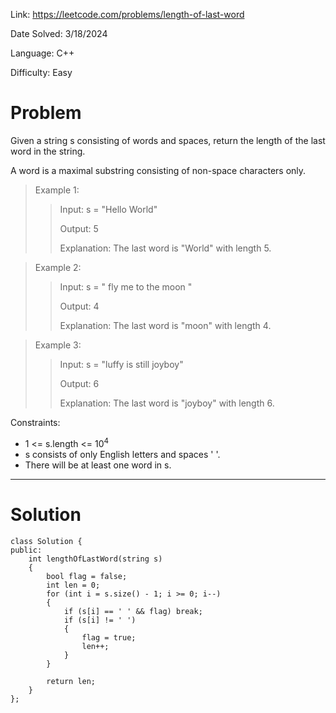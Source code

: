 Link: https://leetcode.com/problems/length-of-last-word

Date Solved: 3/18/2024

Language: C++

Difficulty: Easy

# Problem

Given a string s consisting of words and spaces, return the length of the last word in the string.

A word is a maximal substring consisting of non-space characters only.

>Example 1:
>
>>Input: s = "Hello World"
>>
>>Output: 5
>>
>>Explanation: The last word is "World" with length 5.

>Example 2:
>
>>Input: s = "   fly me   to   the moon  "
>>
>>Output: 4
>>
>>Explanation: The last word is "moon" with length 4.

>Example 3:
>
>>Input: s = "luffy is still joyboy"
>>
>>Output: 6
>>
>>Explanation: The last word is "joyboy" with length 6.
 
Constraints:

- 1 <= s.length <= 10<sup>4</sup>
- s consists of only English letters and spaces ' '.
- There will be at least one word in s.

---

# Solution

```
class Solution {
public:
    int lengthOfLastWord(string s) 
    {
        bool flag = false;
        int len = 0;
        for (int i = s.size() - 1; i >= 0; i--)
        {
            if (s[i] == ' ' && flag) break;
            if (s[i] != ' ')
            {
                flag = true;
                len++;
            }
        }    

        return len;
    }
};
```
